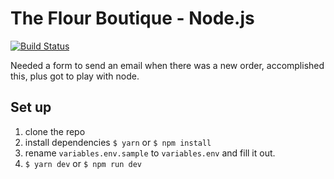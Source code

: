 # The Flour Boutique - Node.js

[![Build Status](https://travis-ci.org/mcansh/theflourboutique.svg?branch=master)](https://travis-ci.org/mcansh/theflourboutique)

Needed a form to send an email when there was a new order, accomplished this, plus got to play with node.

## Set up
1. clone the repo
2. install dependencies `$ yarn` or `$ npm install`
3. rename `variables.env.sample` to `variables.env` and fill it out.
4. `$ yarn dev` or `$ npm run dev`
